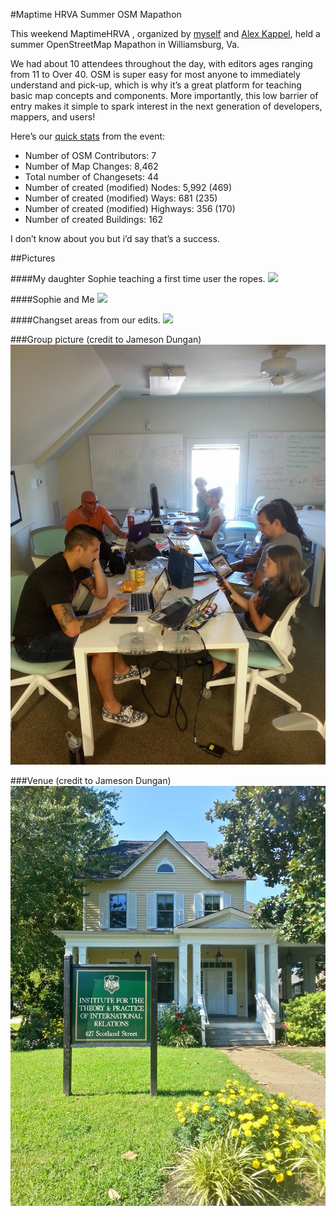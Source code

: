 #Maptime HRVA Summer OSM Mapathon  

This weekend MaptimeHRVA , organized by [myself](https://twitter.com/jonahadkins) and [Alex Kappel](https://twitter.com/alex_kappel), held a summer OpenStreetMap Mapathon in Williamsburg, Va.   

We had about 10 attendees throughout the day, with editors ages ranging from 11 to Over 40. OSM is super easy for most anyone to immediately understand and pick-up, which is why it’s a great platform for teaching basic map concepts and components. More importantly, this low barrier of entry makes it simple to spark interest in the next generation of developers, mappers, and users! 

Here’s our [quick stats](http://resultmaps.neis-one.org/) from the event:
* Number of OSM Contributors: 7
* Number of Map Changes: 8,462
* Total number of Changesets: 44 
* Number of created (modified) Nodes: 5,992 (469)
* Number of created (modified) Ways: 681 (235)
* Number of created (modified) Highways: 356 (170)
* Number of created Buildings: 162 

I don’t know about you but i’d say that’s a success.

##Pictures

####My daughter Sophie teaching a first time user the ropes.
![](https://raw.githubusercontent.com/maptime/hrva/master/pics/kid1.jpg)

####Sophie and Me
![](https://raw.githubusercontent.com/maptime/hrva/master/pics/kid2.jpg)

####Changset areas from our edits.
![](https://raw.githubusercontent.com/maptime/hrva/master/pics/osm1.JPG)

###Group picture (credit to Jameson Dungan)
![](https://raw.githubusercontent.com/maptime/hrva/master/pics/group_photo.jpg)

###Venue (credit to Jameson Dungan)
![](https://raw.githubusercontent.com/maptime/hrva/master/pics/itpir_house.jpg)
